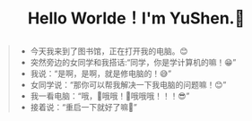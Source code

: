 # <center> Hello Worlde！I'm YuShen.👋</center>

## 

> - 今天我来到了图书馆，正在打开我的电脑。😊
> - 突然旁边的女同学和我搭话:“同学，你是学计算机的嘛！😁”
> - 我说：“是啊，是啊，就是修电脑的！😅”
> - 女同学说：“那你可以帮我解决一下我电脑的问题嘛！😊”
> - 我一看电脑：“哦，🧐哦哦！🤔哦哦哦！！！😎”
> - 接着说：“重启一下就好了嘛🤣”

<!--
**Acmen1000/Acmen1000** is a ✨ _special_ ✨ repository because its `README.md` (this file) appears on your GitHub profile.

Here are some ideas to get you started:

- 🔭 I’m currently working on ...
- 🌱 I’m currently learning ...
- 👯 I’m looking to collaborate on ...
- 🤔 I’m looking for help with ...
- 💬 Ask me about ...
- 📫 How to reach me: ...
- 😄 Pronouns: ...
- ⚡ Fun fact: ...
-->
